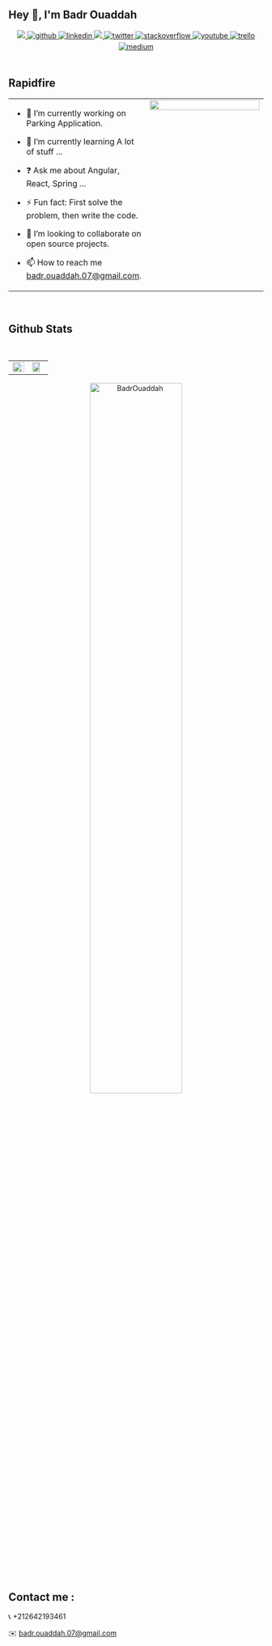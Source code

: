 ## Hey 👋, I'm Badr Ouaddah  

<div align="center">
<a href="mailto:badr.ouaddah.07@gmail.com" target="_blank">
<img src=https://img.shields.io/badge/Gmail-D14836?style=for-the-badge&logo=gmail&logoColor=white />
</a>
<a href="https://github.com/BadrOuaddah" target="_blank">
<img src=https://img.shields.io/badge/github-%2324292e.svg?&style=for-the-badge&logo=github&logoColor=white alt=github style="margin-bottom: 5px;" />
</a>
<a href="https://linkedin.com/in/badr-ouaddah-85970a257/" target="_blank">
<img src=https://img.shields.io/badge/linkedin-%231E77B5.svg?&style=for-the-badge&logo=linkedin&logoColor=white alt=linkedin style="margin-bottom: 5px;" />
</a> 
<a href="https://www.hackerrank.com/badr_ouaddah_07?hr_r=1" target="_blank">
<img src=https://img.shields.io/badge/-Hackerrank-2EC866?style=for-the-badge&logo=HackerRank&logoColor=white />
</a>
<a href="https://twitter.com/@BadrOuaddah" target="_blank">
<img src=https://img.shields.io/badge/twitter-%2300acee.svg?&style=for-the-badge&logo=twitter&logoColor=white alt=twitter style="margin-bottom: 5px;" />
</a>
<a href="https://stackoverflow.com/users/20685890" target="_blank">
<img src=https://img.shields.io/badge/stackoverflow-%23F28032.svg?&style=for-the-badge&logo=stackoverflow&logoColor=white alt=stackoverflow style="margin-bottom: 5px;" />
</a> 
<a href="https://www.youtube.com/@BadrOuaddah" target="_blank">
<img src=https://img.shields.io/badge/youtube-%23EE4831.svg?&style=for-the-badge&logo=youtube&logoColor=white alt=youtube style="margin-bottom: 5px;" />
</a>  
<a href="https://trello.com/u/badrouaddah" target="_blank">
<img src=https://img.shields.io/badge/Trello-0052CC?style=for-the-badge&logo=trello&logoColor=white alt=trello style="margin-bottom: 5px;" />
</a> 
<a href="https://medium.com/@badr.ouaddah.07" target="_blank">
<img src=https://img.shields.io/badge/Medium-12100E?style=for-the-badge&logo=medium&logoColor=white alt=medium style="margin-bottom: 5px;" />
</a> 
</div> 
<br/>  

## Rapidfire  
<table><tr><td valign="top" width="50%">

- 🔭 I’m currently working on Parking Application.
  

- 🌱 I’m currently learning A lot of stuff ...  
  

- ❓ Ask me about Angular, React, Spring ...  
  

- ⚡ Fun fact: First solve the problem, then write the code.  
  

- 👯 I’m looking to collaborate on open source projects.  
  

- 📫 How to reach me badr.ouaddah.07@gmail.com.


</td><td valign="top" width="50%">
<div align="center">
<img src="https://user-images.githubusercontent.com/26146907/193597966-b9fab9ac-5f43-4aa2-b43d-0bb3a9d10955.gif" align="center" style="width: 100%" />
</div>  
</td></tr></table>  
<br/>  

## Github Stats
<br/>
<div align="center">
  <table><tr><td valign="top" width="50%">

<img src="https://github-readme-stats.vercel.app/api?username=BadrOuaddah&show_icons=true&locale=en" align="left" style="width: 100%" />

</td><td valign="top" width="50%">

<img src="https://github-readme-stats.vercel.app/api/top-langs?username=BadrOuaddah&layout=compact" align="left" style="width: 80%" />

</td></tr></table>  
<img width= "60%" align="center" src="https://github-readme-streak-stats.herokuapp.com/?user=BadrOuaddah&" alt="BadrOuaddah" />
</div>
<br/>

## Contact me :  

📞 +212642193461

✉️ badr.ouaddah.07@gmail.com  

